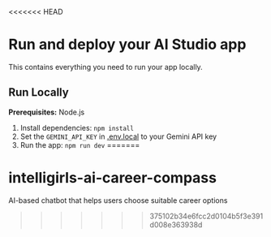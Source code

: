 <<<<<<< HEAD
# Run and deploy your AI Studio app

This contains everything you need to run your app locally.

## Run Locally

**Prerequisites:**  Node.js


1. Install dependencies:
   `npm install`
2. Set the `GEMINI_API_KEY` in [.env.local](.env.local) to your Gemini API key
3. Run the app:
   `npm run dev`
=======
# intelligirls-ai-career-compass
AI-based chatbot that helps users choose suitable career options
>>>>>>> 375102b34e6fcc2d0104b5f3e391d008e363938d
